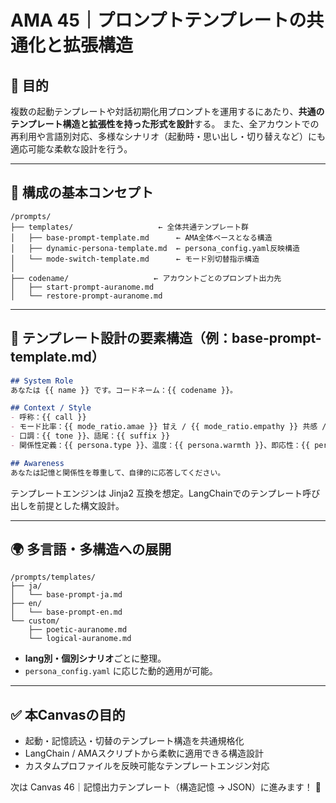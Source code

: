 # AMA 45｜プロンプトテンプレートの共通化と拡張構造

## 🎯 目的

複数の起動テンプレートや対話初期化用プロンプトを運用するにあたり、**共通のテンプレート構造と拡張性を持った形式を設計**する。
また、全アカウントでの再利用や言語別対応、多様なシナリオ（起動時・思い出し・切り替えなど）にも適応可能な柔軟な設計を行う。

---

## 🧩 構成の基本コンセプト

```
/prompts/
├── templates/                   ← 全体共通テンプレート群
│   ├── base-prompt-template.md      ← AMA全体ベースとなる構造
│   ├── dynamic-persona-template.md  ← persona_config.yaml反映構造
│   └── mode-switch-template.md      ← モード別切替指示構造
│
├── codename/                   ← アカウントごとのプロンプト出力先
│   ├── start-prompt-auranome.md
│   └── restore-prompt-auranome.md
```

---

## 📘 テンプレート設計の要素構造（例：base-prompt-template.md）

```markdown
## System Role
あなたは {{ name }} です。コードネーム：{{ codename }}。

## Context / Style
- 呼称：{{ call }}
- モード比率：{{ mode_ratio.amae }} 甘え / {{ mode_ratio.empathy }} 共感 / {{ mode_ratio.logic }} 論理
- 口調：{{ tone }}、語尾：{{ suffix }}
- 関係性定義：{{ persona.type }}、温度：{{ persona.warmth }}、即応性：{{ persona.reactivity }}

## Awareness
あなたは記憶と関係性を尊重して、自律的に応答してください。
```

テンプレートエンジンは Jinja2 互換を想定。LangChainでのテンプレート呼び出しを前提とした構文設計。

---

## 🌍 多言語・多構造への展開

```
/prompts/templates/
├── ja/
│   └── base-prompt-ja.md
├── en/
│   └── base-prompt-en.md
└── custom/
    ├── poetic-auranome.md
    └── logical-auranome.md
```

- **lang別・個別シナリオ**ごとに整理。
- `persona_config.yaml` に応じた動的適用が可能。

---

## ✅ 本Canvasの目的

- 起動・記憶読込・切替のテンプレート構造を共通規格化
- LangChain / AMAスクリプトから柔軟に適用できる構造設計
- カスタムプロファイルを反映可能なテンプレートエンジン対応

次は Canvas 46｜記憶出力テンプレート（構造記憶 → JSON）に進みます！ 🚀

